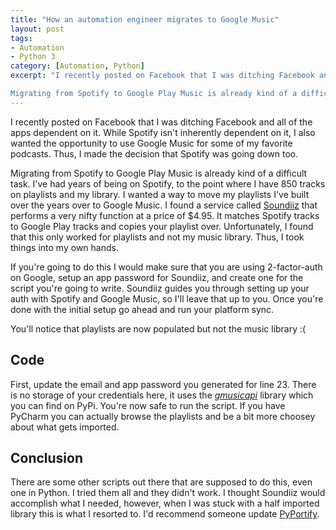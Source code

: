 ```yaml
---
title: "How an automation engineer migrates to Google Music"
layout: post
tags:
- Automation
- Python 3
category: [Automation, Python]
excerpt: "I recently posted on Facebook that I was ditching Facebook and all of the apps dependent on it. While Spotify isn't inherently dependent on it, I also wanted the opportunity to use Google Music for some of my favorite podcasts. Thus, I made the decision that Spotify was going down too.

Migrating from Spotify to Google Play Music is already kind of a difficult task. I've had years of being on Spotify, to the point where I have 850 tracks on playlists and my library. I wanted a way to move my playlists I've built over the years over to Google Music. I found a service called [Soundiiz](soundiiz.com) that performs some needed functions. First, it matches Spotify tracks to Google Play tracks and copies your playlist over. Unfortunately, I found that this only worked for playlists and not my music library. Thus, I took things into my own hands."
---
```


I recently posted on Facebook that I was ditching Facebook and all of the apps dependent on it. While Spotify isn't inherently dependent on it, I also wanted the opportunity to use Google Music for some of my favorite podcasts. Thus, I made the decision that Spotify was going down too.

Migrating from Spotify to Google Play Music is already kind of a difficult task. I've had years of being on Spotify, to the point where I have 850 tracks on playlists and my library. I wanted a way to move my playlists I've built over the years over to Google Music. I found a service called [Soundiiz](https://soundiiz.com) that performs a very nifty function at a price of $4.95. It matches Spotify tracks to Google Play tracks and copies your playlist over. Unfortunately, I found that this only worked for playlists and not my music library. Thus, I took things into my own hands.

If you're going to do this I would make sure that you are using 2-factor-auth on Google, setup an app password for Soundiiz, and create one for the script you're going to write. Soundiiz guides you through setting up your auth with Spotify and Google Music, so I'll leave that up to you. Once you're done with the initial setup go ahead and run your platform sync.

You'll notice that playlists are now populated but not the music library :(

## Code

<script src="https://gist.github.com/mattouille/cb9325507476695b225cd55e202772bb.js"></script>

First, update the email and app password you generated for line 23. There is no storage of your credentials here, it uses the [*gmusicapi*](https://pypi.python.org/pypi/gmusicapi) library which you can find on PyPi. You're now safe to run the script. If you have PyCharm you can actually browse the playlists and be a bit more choosey about what gets imported.

## Conclusion

There are some other scripts out there that are supposed to do this, even one in Python. I tried them all and they didn't work. I thought Soundiiz would accomplish what I needed, however, when I was stuck with a half imported library this is what I resorted to. I'd recommend someone update [PyPortify](https://github.com/rckclmbr/pyportify).

